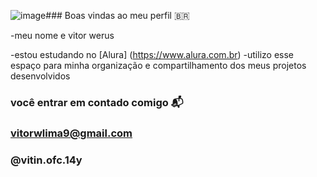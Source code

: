 ![image](https://github.com/vitin12o/vitin12o/assets/137407717/1dc9d087-b94b-4bd0-a463-bcb31d5d2462)### Boas vindas ao meu perfil 🇧🇷

-meu nome e vitor werus 

-estou estudando no [Alura] (https://www.alura.com.br)
-utilizo  esse espaço para minha organização e compartilhamento dos meus projetos desenvolvidos 

### você entrar em contado comigo 📬 

### vitorwlima9@gmail.com
### @vitin.ofc.14y

